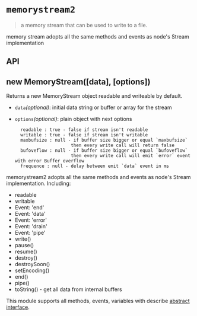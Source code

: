 # `memorystream2` 


>  a memory stream that can be used to write to a file.

memory stream adopts all the same methods and events as node's Stream implementation

## API
## new MemoryStream([data], [options])
Returns a new MemoryStream object readable and writeable by default.

* `data`_(optional)_: initial data string or buffer or array for the stream 
* `options`_(optional)_: plain object with next options

        readable : true - false if stream isn't readable
        writable : true - false if stream isn't writable
        maxbufsize : null - if buffer size bigger or equal `maxbufsize` 
                           then every write call will return false
        bufoveflow : null - if buffer size bigger or equal `bufoveflow` 
                           then every write call will emit `error` event with error Buffer overflow
        frequence : null - delay between emit `data` event in ms


memorystream2 adopts all the same methods and events as node's Stream implementation. Including:

* readable
* writable
* Event: 'end'
* Event: 'data'
* Event: 'error'
* Event: 'drain'
* Event: 'pipe'
* write()
* pause()
* resume()
* destroy()
* destroySoon()
* setEncoding()
* end()
* pipe()
* toString() - get all data from internal buffers


This module supports all methods, events, variables with describe [abstract interface](http://nodejs.org/docs/latest/api/streams.html).



